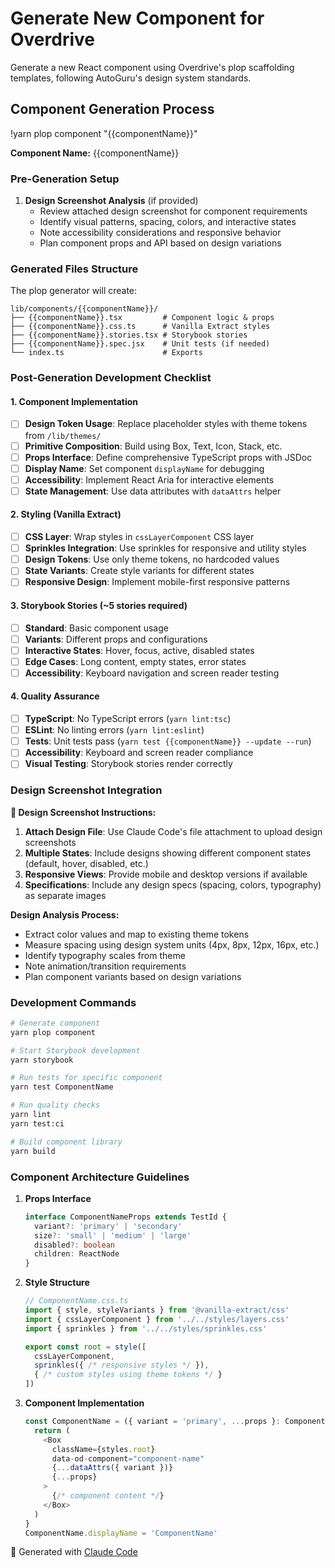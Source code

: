 # Generate New Component for Overdrive

Generate a new React component using Overdrive's plop scaffolding templates, following AutoGuru's design system standards.

## Component Generation Process

!yarn plop component "{{componentName}}"

**Component Name:** {{componentName}}

### Pre-Generation Setup
1. **Design Screenshot Analysis** (if provided)
   - Review attached design screenshot for component requirements
   - Identify visual patterns, spacing, colors, and interactive states
   - Note accessibility considerations and responsive behavior
   - Plan component props and API based on design variations

### Generated Files Structure
The plop generator will create:
```
lib/components/{{componentName}}/
├── {{componentName}}.tsx         # Component logic & props
├── {{componentName}}.css.ts      # Vanilla Extract styles
├── {{componentName}}.stories.tsx # Storybook stories
├── {{componentName}}.spec.jsx    # Unit tests (if needed)
└── index.ts                      # Exports
```

### Post-Generation Development Checklist

#### 1. Component Implementation
- [ ] **Design Token Usage**: Replace placeholder styles with theme tokens from `/lib/themes/`
- [ ] **Primitive Composition**: Build using Box, Text, Icon, Stack, etc.
- [ ] **Props Interface**: Define comprehensive TypeScript props with JSDoc
- [ ] **Display Name**: Set component `displayName` for debugging
- [ ] **Accessibility**: Implement React Aria for interactive elements
- [ ] **State Management**: Use data attributes with `dataAttrs` helper

#### 2. Styling (Vanilla Extract)
- [ ] **CSS Layer**: Wrap styles in `cssLayerComponent` CSS layer
- [ ] **Sprinkles Integration**: Use sprinkles for responsive and utility styles
- [ ] **Design Tokens**: Use only theme tokens, no hardcoded values
- [ ] **State Variants**: Create style variants for different states
- [ ] **Responsive Design**: Implement mobile-first responsive patterns

#### 3. Storybook Stories (~5 stories required)
- [ ] **Standard**: Basic component usage
- [ ] **Variants**: Different props and configurations
- [ ] **Interactive States**: Hover, focus, active, disabled states
- [ ] **Edge Cases**: Long content, empty states, error states
- [ ] **Accessibility**: Keyboard navigation and screen reader testing

#### 4. Quality Assurance
- [ ] **TypeScript**: No TypeScript errors (`yarn lint:tsc`)
- [ ] **ESLint**: No linting errors (`yarn lint:eslint`)
- [ ] **Tests**: Unit tests pass (`yarn test {{componentName}} --update --run`)
- [ ] **Accessibility**: Keyboard and screen reader compliance
- [ ] **Visual Testing**: Storybook stories render correctly

### Design Screenshot Integration

**📸 Design Screenshot Instructions:**
1. **Attach Design File**: Use Claude Code's file attachment to upload design screenshots
2. **Multiple States**: Include designs showing different component states (default, hover, disabled, etc.)
3. **Responsive Views**: Provide mobile and desktop versions if available
4. **Specifications**: Include any design specs (spacing, colors, typography) as separate images

**Design Analysis Process:**
- Extract color values and map to existing theme tokens
- Measure spacing using design system units (4px, 8px, 12px, 16px, etc.)
- Identify typography scales from theme
- Note animation/transition requirements
- Plan component variants based on design variations

### Development Commands

```bash
# Generate component
yarn plop component

# Start Storybook development
yarn storybook

# Run tests for specific component
yarn test ComponentName

# Run quality checks
yarn lint
yarn test:ci

# Build component library
yarn build
```

### Component Architecture Guidelines

1. **Props Interface**
   ```typescript
   interface ComponentNameProps extends TestId {
     variant?: 'primary' | 'secondary'
     size?: 'small' | 'medium' | 'large'
     disabled?: boolean
     children: ReactNode
   }
   ```

2. **Style Structure**
   ```typescript
   // ComponentName.css.ts
   import { style, styleVariants } from '@vanilla-extract/css'
   import { cssLayerComponent } from '../../styles/layers.css'
   import { sprinkles } from '../../styles/sprinkles.css'

   export const root = style([
     cssLayerComponent,
     sprinkles({ /* responsive styles */ }),
     { /* custom styles using theme tokens */ }
   ])
   ```

3. **Component Implementation**
   ```typescript
   const ComponentName = ({ variant = 'primary', ...props }: ComponentNameProps) => {
     return (
       <Box
         className={styles.root}
         data-od-component="component-name"
         {...dataAttrs({ variant })}
         {...props}
       >
         {/* component content */}
       </Box>
     )
   }
   ComponentName.displayName = 'ComponentName'
   ```

🤖 Generated with [Claude Code](https://claude.ai/code)
